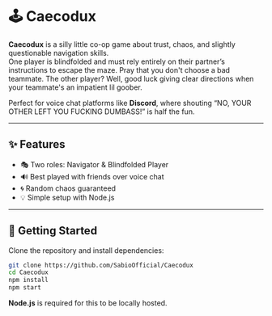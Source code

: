 # 🕹️ Caecodux

**Caecodux** is a silly little co-op game about trust, chaos, and slightly questionable navigation skills.  
One player is blindfolded and must rely entirely on their partner’s instructions to escape the maze. Pray that you don't choose a bad teammate.
The other player? Well, good luck giving clear directions when your teammate's an impatient lil goober.  

Perfect for voice chat platforms like **Discord**, where shouting “NO, YOUR OTHER LEFT YOU FUCKING DUMBASS!” is half the fun.

---

## ✨ Features
- 🎭 Two roles: Navigator & Blindfolded Player
- 🔊 Best played with friends over voice chat
- 🌀 Random chaos guaranteed
- 💡 Simple setup with Node.js

---

## 🚀 Getting Started

Clone the repository and install dependencies:

```bash
git clone https://github.com/SabioOfficial/Caecodux
cd Caecodux
npm install
npm start
```

**Node.js** is required for this to be locally hosted.
